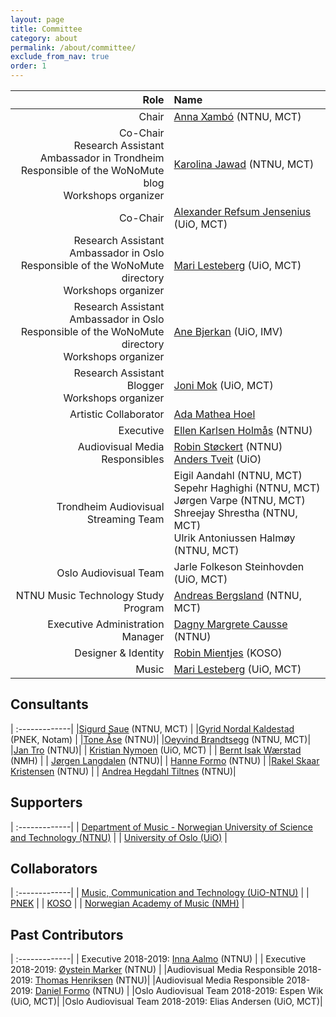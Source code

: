 ```yaml
---
layout: page
title: Committee
category: about
permalink: /about/committee/
exclude_from_nav: true
order: 1
---
```

| Role        | Name           |
| -------------:|:-------------|
| Chair     | [Anna Xambó](https://www.ntnu.edu/employees/anna.xambo.sedo) (NTNU, MCT)|
|Co-Chair<br />Research Assistant<br /> Ambassador in Trondheim<br />Responsible of the WoNoMute blog <br />Workshops organizer|[Karolina Jawad](https://cv2c.noblogs.org/) (NTNU, MCT) |
|Co-Chair|[Alexander Refsum Jensenius](https://www.hf.uio.no/ritmo/english/people/management/alexanje/index.html) (UiO, MCT)  |
| Research Assistant<br /> Ambassador in Oslo<br /> Responsible of the WoNoMute directory<br /> Workshops organizer    | [Mari Lesteberg](https://www.youtube.com/user/maisplante/about) (UiO, MCT)|
| Research Assistant<br /> Ambassador in Oslo<br /> Responsible of the WoNoMute directory<br /> Workshops organizer    | [Ane Bjerkan](https://twitter.com/anebjerkan?lang=en) (UiO, IMV)|
| Research Assistant<br /> Blogger <br /> Workshops organizer    | [Joni Mok](https://twitter.com/aursticflute?lang=en) (UiO, MCT)|
|Artistic Collaborator<br />      |[Ada Mathea Hoel](NTNU) |
|  Executive    | [Ellen Karlsen Holmås](https://www.ntnu.no/ansatte/ellen.holmas) (NTNU) |
| Audiovisual Media Responsibles     | [Robin Støckert](https://www.ntnu.edu/employees/robin.stockert) (NTNU) <br /> [Anders Tveit](https://www.hf.uio.no/imv/english/people/aca/temporary/andertve/) (UiO) |
| Trondheim Audiovisual Streaming Team |Eigil Aandahl (NTNU, MCT) <br /> Sepehr Haghighi (NTNU, MCT) <br /> Jørgen Varpe (NTNU, MCT)<br />Shreejay Shrestha (NTNU, MCT) <br /> Ulrik Antoniussen Halmøy (NTNU, MCT)|
| Oslo Audiovisual Team | Jarle Folkeson Steinhovden (UiO, MCT) |
| NTNU Music Technology Study Program | [Andreas Bergsland](https://www.ntnu.no/ansatte/andreas.bergsland) (NTNU, MCT)|
|  Executive Administration Manager    | [Dagny Margrete Causse](https://www.ntnu.no/ansatte/dagny.causse) (NTNU)|
| Designer & Identity     |[Robin Mientjes](http://rbmntjs.nl/) (KOSO) |
| Music     | [Mari Lesteberg](https://www.youtube.com/user/maisplante/about) (UiO, MCT) |




## Consultants

| :-------------|
|[Sigurd Saue](https://www.ntnu.edu/employees/sigurd.saue) (NTNU, MCT)      |
|[Gyrid Nordal Kaldestad](https://www.linkedin.com/in/gyrid-nordal-kaldestad-7a26b329/?originalSubdomain=no) (PNEK, Notam)     |
|[Tone Åse](https://www.ntnu.edu/employees/tone.ase) (NTNU)|
|[Oeyvind Brandtsegg](https://www.ntnu.edu/employees/tone.ase) (NTNU, MCT)|
|[Jan Tro](https://www.ntnu.no/ansatte/jan.tro) (NTNU)|
| [Kristian Nymoen](https://www.hf.uio.no/ritmo/personer/fast/krisny/) (UiO, MCT) |
| [Bernt Isak Wærstad](https://www.linkedin.com/in/berntisak/?originalSubdomain=no) (NMH) |
| [Jørgen Langdalen](https://www.ntnu.no/ansatte/jorgen.langdalen) (NTNU)|
| [Hanne Formo](https://www.ntnu.no/ansatte/hanne.formo) (NTNU)     |
|[Rakel Skaar Kristensen](https://www.ntnu.no/ansatte/rakel.s.kristensen) (NTNU) |
| [Andrea Hegdahl Tiltnes](https://www.ntnu.no/ansatte/andrea.tiltnes) (NTNU)|


## Supporters

| :-------------|
| [Department of Music - Norwegian University of Science and Technology (NTNU)](https://www.ntnu.edu/music)    |
| [University of Oslo (UiO)](https://www.uio.no/english/)    |

## Collaborators

| :-------------|
| [Music, Communication and Technology (UiO-NTNU)](https://www.uio.no/english/studies/programmes/mct-master/)    |
| [PNEK](http://www.pnek.org/)    |
| [KOSO](https://www.koso.no/)    |
| [Norwegian Academy of Music (NMH)](https://nmh.no/)    |

## Past Contributors

| :-------------|
| Executive 2018-2019: [Inna Aalmo](https://www.ntnu.edu/employees/inna.aalmo) (NTNU) |
| Executive 2018-2019: [Øystein Marker](https://www.ntnu.no/ansatte/oystein.marker) (NTNU) |
|Audiovisual Media Responsible 2018-2019: [Thomas Henriksen](https://www.ntnu.no/ansatte/thomas.henriksen) (NTNU)|
|Audiovisual Media Responsible 2018-2019: [Daniel Formo](https://www.ntnu.edu/employees/daniel.formo) (NTNU) |
|Oslo Audiovisual Team 2018-2019: Espen Wik (UiO, MCT)|
|Oslo Audiovisual Team 2018-2019: Elias Andersen (UiO, MCT)|
